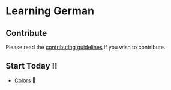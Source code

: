 # Learning German
## Contribute
Please read the [contributing guidelines](contributing.md) if you wish to contribute.

## Start Today !!

* [Colors](https://github.com/roshniRam/Learn-Japanese/tree/master/colors) :radio_button:
